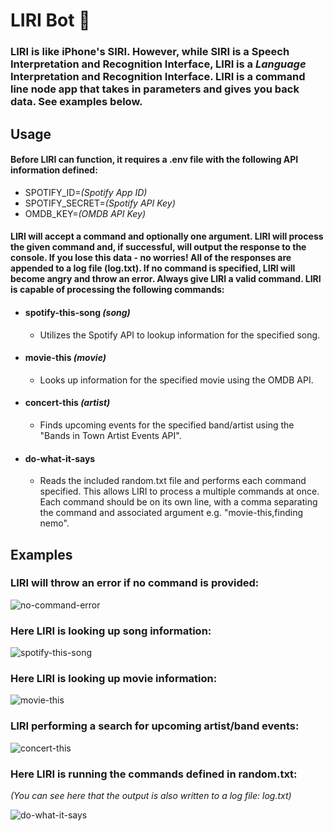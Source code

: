 # **LIRI Bot** :robot:

### LIRI is like iPhone's SIRI. However, while SIRI is a Speech Interpretation and Recognition Interface, LIRI is a _Language_ Interpretation and Recognition Interface. LIRI is a command line node app that takes in parameters and gives you back data. See examples below.

## **Usage**

#### Before LIRI can function, it requires a .env file with the following API information defined:

-   SPOTIFY\_ID=_(Spotify App ID)_
-   SPOTIFY\_SECRET=_(Spotify API Key)_
-   OMDB\_KEY=_(OMDB API Key)_

#### LIRI will accept a command and optionally one argument. LIRI will process the given command and, if successful, will output the response to the console. If you lose this data - no worries! All of the responses are appended to a log file (log.txt). If no command is specified, LIRI will become angry and throw an error. Always give LIRI a **valid** command. LIRI is capable of processing the following commands:

-   #### spotify-this-song _(song)_
    -   Utilizes the Spotify API to lookup information for the specified song.
-   #### movie-this _(movie)_
    -   Looks up information for the specified movie using the OMDB API.
-   #### concert-this _(artist)_
    -   Finds upcoming events for the specified band/artist using the "Bands in Town Artist Events API".
-   #### do-what-it-says
    -   Reads the included random.txt file and performs each command specified. This allows LIRI to process a multiple commands at once. Each command should be on its own line, with a comma separating the command and associated argument e.g. "movie-this,finding nemo".

## **Examples**

### LIRI will throw an error if no command is provided:

![no-command-error](https://media.giphy.com/media/MCXsBKXfJaL4UEuvRv/giphy.gif)

### Here LIRI is looking up song information:

![spotify-this-song](https://media.giphy.com/media/YOANXxJv70eTSwvXYp/giphy.gif)

### Here LIRI is looking up movie information:

![movie-this](https://media.giphy.com/media/KbTeqnI3NxJKgVb3y9/giphy.gif)

### LIRI performing a search for upcoming artist/band events:

![concert-this](https://media.giphy.com/media/J4aL1tMtAm7E1kDn8j/giphy.gif)

### Here LIRI is running the commands defined in random.txt:

_(You can see here that the output is also written to a log file: log.txt)_

![do-what-it-says](https://media.giphy.com/media/KHDUU127TuZjMeqRFo/giphy.gif)

